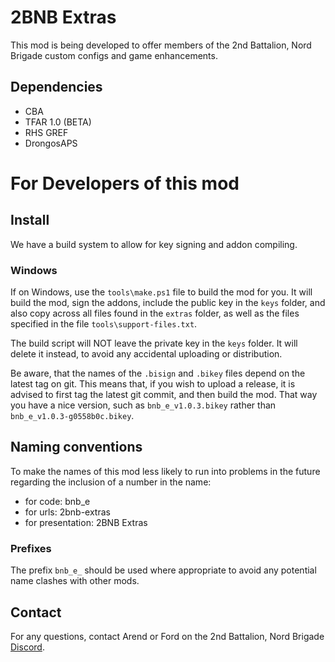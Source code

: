 # 2BNB Extras
This mod is being developed to offer members of the 2nd Battalion, Nord Brigade custom configs and game enhancements.

## Dependencies
- CBA
- TFAR 1.0 (BETA)
- RHS GREF
- DrongosAPS


# For Developers of this mod
## Install
We have a build system to allow for key signing and addon compiling.

### Windows
If on Windows, use the `tools\make.ps1` file to build the mod for you. It will build the mod, sign the addons, include the public key in the `keys` folder, and also copy across all files found in the `extras` folder, as well as the files specified in the file `tools\support-files.txt`.

The build script will NOT leave the private key in the `keys` folder. It will delete it instead, to avoid any accidental uploading or distribution.

Be aware, that the names of the `.bisign` and `.bikey` files depend on the latest tag on git. This means that, if you wish to upload a release, it is advised to first tag the latest git commit, and then build the mod. That way you have a nice version, such as `bnb_e_v1.0.3.bikey` rather than `bnb_e_v1.0.3-g0558b0c.bikey`.

## Naming conventions
To make the names of this mod less likely to run into problems in the future regarding the inclusion of a number in the name:
- for code: bnb_e
- for urls: 2bnb-extras
- for presentation: 2BNB Extras

### Prefixes
The prefix `bnb_e_` should be used where appropriate to avoid any potential name clashes with other mods.

## Contact
For any questions, contact Arend or Ford on the 2nd Battalion, Nord Brigade [Discord](https://discord.gg/DRaWNyf).

